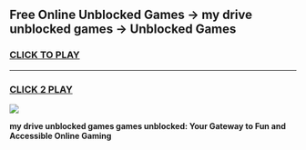 
## Free Online Unblocked Games → my drive unblocked games → Unblocked Games
<h3>
<a href="https://premium.freeplayer.one?title=my_drive_unblocked_games&ref=21F">CLICK TO PLAY</a></h3>
<hr>

<h3>
<a href="https://premium.freeplayer.one?title=my_drive_unblocked_games&ref=21F">CLICK 2 PLAY</a>
  
</h3>

<a href="https://premium.freeplayer.one?title=my_drive_unblocked_games&ref=21F/"><img src="https://clearcache.store/games.png"></a>


**my drive unblocked games games unblocked: Your Gateway to Fun and Accessible Online Gaming**
